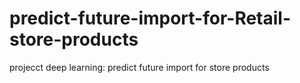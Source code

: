 # predict-future-import-for-Retail-store-products
projecct deep learning: predict future import for store products
